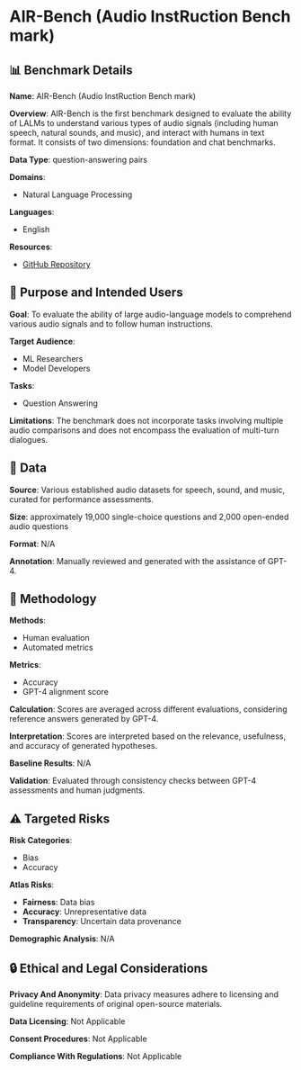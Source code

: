 # AIR-Bench (Audio InstRuction Bench mark)

## 📊 Benchmark Details

**Name**: AIR-Bench (Audio InstRuction Bench mark)

**Overview**: AIR-Bench is the first benchmark designed to evaluate the ability of LALMs to understand various types of audio signals (including human speech, natural sounds, and music), and interact with humans in text format. It consists of two dimensions: foundation and chat benchmarks.

**Data Type**: question-answering pairs

**Domains**:
- Natural Language Processing

**Languages**:
- English

**Resources**:
- [GitHub Repository](https://github.com/OFA-Sys/AIR-Bench)

## 🎯 Purpose and Intended Users

**Goal**: To evaluate the ability of large audio-language models to comprehend various audio signals and to follow human instructions.

**Target Audience**:
- ML Researchers
- Model Developers

**Tasks**:
- Question Answering

**Limitations**: The benchmark does not incorporate tasks involving multiple audio comparisons and does not encompass the evaluation of multi-turn dialogues.

## 💾 Data

**Source**: Various established audio datasets for speech, sound, and music, curated for performance assessments.

**Size**: approximately 19,000 single-choice questions and 2,000 open-ended audio questions

**Format**: N/A

**Annotation**: Manually reviewed and generated with the assistance of GPT-4.

## 🔬 Methodology

**Methods**:
- Human evaluation
- Automated metrics

**Metrics**:
- Accuracy
- GPT-4 alignment score

**Calculation**: Scores are averaged across different evaluations, considering reference answers generated by GPT-4.

**Interpretation**: Scores are interpreted based on the relevance, usefulness, and accuracy of generated hypotheses.

**Baseline Results**: N/A

**Validation**: Evaluated through consistency checks between GPT-4 assessments and human judgments.

## ⚠️ Targeted Risks

**Risk Categories**:
- Bias
- Accuracy

**Atlas Risks**:
- **Fairness**: Data bias
- **Accuracy**: Unrepresentative data
- **Transparency**: Uncertain data provenance

**Demographic Analysis**: N/A

## 🔒 Ethical and Legal Considerations

**Privacy And Anonymity**: Data privacy measures adhere to licensing and guideline requirements of original open-source materials.

**Data Licensing**: Not Applicable

**Consent Procedures**: Not Applicable

**Compliance With Regulations**: Not Applicable
